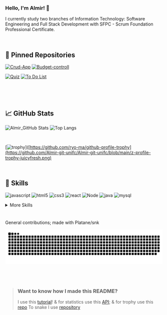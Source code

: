 ### Hello, I'm Almir! 👋
I currently study two branches of Information Technology: Software Engineering and Full Stack Development with SFPC - Scrum Foundation Professional Certificate.


<br>

## 📌 Pinned Repositories


[![Crud-App ](https://github-readme-stats.vercel.app/api/pin/?username=Almir-git-unifc&repo=full-stack_crud_mongodb&theme=cobalt&title_color=ffffff&text_color=c9cacc&icon_color=4AB197&bg_color=#4682B4)](https://github.com/Almir-git-unifc/full-stack_crud_mongodb) 
[![Budget-controll](https://github-readme-stats.vercel.app/api/pin/?username=Almir-git-unifc&repo=budget-controll_react-native&theme=cobalt&title_color=ffffff&text_color=c9cacc&icon_color=4AB197&bg_color=#1A2B34)](https://github.com/Almir-git-unifc/budget-controll_react-native)

[![Quiz](https://github-readme-stats.vercel.app/api/pin/?username=Almir-git-unifc&repo=Quizz_simple_react-js&theme=cobalt&title_color=ffffff&text_color=c9cacc&icon_color=4AB197&bg_color=#4682B4)](https://github.com/Almir-git-unifc/Quizz_simple_react-js)
[![To Do List](https://github-readme-stats.vercel.app/api/pin/?username=Almir-git-unifc&repo=ToDo-List_react&theme=cobalt&title_color=ffffff&text_color=c9cacc&icon_color=4AB197&bg_color=#1A2B34)](https://github.com/Almir-git-unifc/ToDo-List_react)


<br>




<br>
<br>

## &#x1f4c8; GitHub Stats


![Almir_GitHub Stats](https://github-readme-stats.vercel.app/api?username=Almir-git-unifc&show_icons=true&theme=cobalt&title_color=fff&include_all_commits&line_height=27)
![Top Langs](https://github-readme-stats.vercel.app/api/top-langs/?username=Almir-git-unifc&langs_count=3&theme=cobalt&title_color=fff)


<br>

[![trophy](https://github-profile-trophy.vercel.app/?username=Almir-git-unifc&theme=juicyfresh&title=Repositories,Experience,Stars,Issues,Commits,Followers,PullRequest,MultipleLang&margin-w=20)]([https://github.com/ryo-ma/github-profile-trophy](https://github.com/Almir-git-unifc/Almir-git-unifc/blob/main/z-profile-trophy-juicyfresh.png)

<br>

## 💼 Skills

![javascript](https://img.shields.io/badge/JavaScript-323330?style=for-the-badge&logo=javascript&logoColor=F7DF1E)
![html5](https://img.shields.io/badge/HTML-007ACC?style=for-the-badge&logo=html5&logoColor=white)
![css3](https://img.shields.io/badge/CSS-4b50a1?&style=for-the-badge&logo=css3&logoColor=white)
![react](https://img.shields.io/badge/React-20232A?style=for-the-badge&logo=react&logoColor=61DAFB)
![Node](https://img.shields.io/badge/Node-239120?style=for-the-badge&logo=react&logoColor=61DAFB)
![java](https://img.shields.io/badge/Java-FA7343?style=for-the-badge&logo=java&logoColor=white)
![mysql](https://img.shields.io/badge/MySQL-CC6699?style=for-the-badge&logo=mysql&logoColor=white)




<details>
<summary>More Skills</summary>
<br>

![visualStudio](https://img.shields.io/badge/Visual_Studio_Code-0078D4?style=for-the-badge&logo=visual%20studio%20code&logoColor=white)
![bootstrap](https://img.shields.io/badge/Bootstrap-563D7C?style=for-the-badge&logo=bootstrap&logoColor=white)
![netbeans](https://img.shields.io/badge/apache%20netbeans-1B6AC6?style=for-the-badge&logo=apache%20netbeans%20IDE&logoColor=white)
![eclipse](https://img.shields.io/badge/Eclipse-2C2255?style=for-the-badge&logo=eclipse&logoColor=white)
![ionic](https://img.shields.io/badge/Ionic-3880FF?style=for-the-badge&logo=ionic&logoColor=white)
![mariadb](https://img.shields.io/badge/MariaDB-003545?style=for-the-badge&logo=mariadb&logoColor=white)





<br>

![GitHub](https://img.shields.io/badge/Tools-GitHub-informational?style=flat&logo=GitHub&logoColor=white&color=4AB197)
![Trello](https://img.shields.io/badge/Tools-Trello-informational?style=flat&logo=Trello&logoColor=87CEFA&color=4AB197)
![Postman](https://img.shields.io/badge/Tools-Postman-informational?style=flat&logo=Postman&logoColor=white&color=4AB197)
![Thunder-Cli](https://img.shields.io/badge/Tools-thunder_cli-informational?style=flat&logo=chakra-ui&logoColor=white&color=4AB197)
![sublime](https://img.shields.io/badge/Tools-sublime_text-informational?style=flat&logo=sublimetext&logoColor=c0a47c&color=4AB197)
![Jenkins](https://img.shields.io/badge/Tools-Jenkins-informational?style=flat&logo=jenkins&logoColor=white&color=4AB197)
![SonarQube](https://img.shields.io/badge/Tools-SonarQube-informational?style=flat&logo=SonarQube&logoColor=white&color=4AB197)
![node-current](https://img.shields.io/badge/Node->=18.16.0-informational?style=flat&logo=nodedotjs&logoColor=white&color=4AB197)
[![CertiProf - Scrum](https://img.shields.io/static/v1?label=CertiProf&message=Scrum&color=4AB197)](https://certiprof.com/pages/scrum-foundations-professional-certificate-sfpc-ptbr)
[![CertiProf - BI](https://img.shields.io/static/v1?label=CertiProf&message=BI-Fundation&color=4AB197)](https://certiprof.com/pages/scrum-foundations-professional-certificate-sfpc-ptbr)
[![CertiProf - 27001](https://img.shields.io/static/v1?label=CertiProf&message=ISO-27001&color=4AB197)](https://certiprof.com/products/certified-iso-iec-20000-foundation-i20000f)


</details>




# 


General contributions; made with Platane/snk

<picture>
  <source
    media="(prefers-color-scheme: dark)"
    srcset="https://raw.githubusercontent.com/platane/snk/output/github-contribution-grid-snake-dark.svg"
  />
  <source
    media="(prefers-color-scheme: light)"
    srcset="https://raw.githubusercontent.com/platane/snk/output/github-contribution-grid-snake.svg"
  />
  <img
    alt="github contribution grid snake animation"
    src="https://raw.githubusercontent.com/platane/snk/output/github-contribution-grid-snake.svg"
  />
</picture>



<br>
<br>



<br>
<br>

> ### Want to know how I made this README?
>
> I use this [tutorial](https://blog.rocketseat.com.br/como-fazer-um-bom-readme/)! & for statistics use this [API](https://github.com/anuraghazra/github-readme-stats); & for trophy use this [repo](https://github.com/ryo-ma/github-profile-trophy)
> To snake I use [repository](https://github.com/Platane/Platane/blob/master/README.md)



